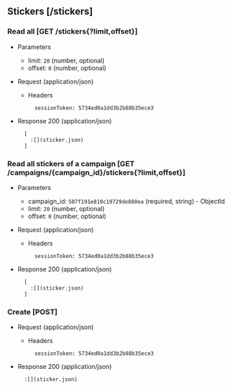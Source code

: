 ## Stickers [/stickers]

### Read all [GET /stickers{?limit,offset}]

+ Parameters
    + limit: `20` (number, optional)
    + offset: `0` (number, optional)

+ Request (application/json)

    + Headers

            sessionToken: 5734ed0a1dd3b2b88b35ece3

+ Response 200 (application/json)

        [
          :[](sticker.json)
        ]

### Read all stickers of a campaign [GET /campaigns/{campaign_id}/stickers{?limit,offset}]

+ Parameters
    + campaign_id: `507f191e810c19729de860ea` (required, string) - ObjectId
    + limit: `20` (number, optional)
    + offset: `0` (number, optional)

+ Request (application/json)

    + Headers

            sessionToken: 5734ed0a1dd3b2b88b35ece3

+ Response 200 (application/json)

        [
          :[](sticker.json)
        ]

### Create [POST]

+ Request (application/json)

    + Headers

            sessionToken: 5734ed0a1dd3b2b88b35ece3

+ Response 200 (application/json)

        :[](sticker.json)
